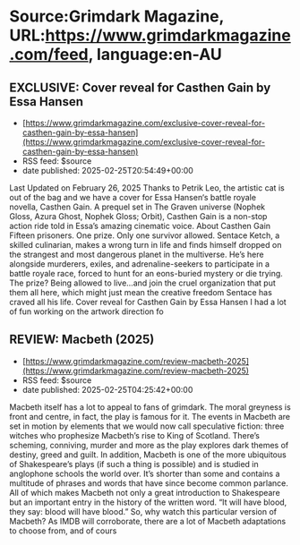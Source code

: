 # Source:Grimdark Magazine, URL:https://www.grimdarkmagazine.com/feed, language:en-AU

## EXCLUSIVE: Cover reveal for Casthen Gain by Essa Hansen
 - [https://www.grimdarkmagazine.com/exclusive-cover-reveal-for-casthen-gain-by-essa-hansen](https://www.grimdarkmagazine.com/exclusive-cover-reveal-for-casthen-gain-by-essa-hansen)
 - RSS feed: $source
 - date published: 2025-02-25T20:54:49+00:00

<p>Last Updated on February 26, 2025 Thanks to Petrik Leo, the artistic cat is out of the bag and we have a cover for Essa Hansen&#8216;s battle royale novella, Casthen Gain. A prequel set in The Graven universe (Nophek Gloss, Azura Ghost, Nophek Gloss; Orbit), Casthen Gain is a non-stop action ride told in Essa&#8217;s amazing cinematic voice. About Casthen Gain Fifteen prisoners. One prize. Only one survivor allowed. Sentace Ketch, a skilled culinarian, makes a wrong turn in life and finds himself dropped on the strangest and most dangerous planet in the multiverse. He’s here alongside murderers, exiles, and adrenaline-seekers to participate in a battle royale race, forced to hunt for an eons-buried mystery or die trying. The prize? Being allowed to live…and join the cruel organization that put them all here, which might just mean the creative freedom Sentace has craved all his life. Cover reveal for Casthen Gain by Essa Hansen I had a lot of fun working on the artwork direction fo

## REVIEW: Macbeth (2025)
 - [https://www.grimdarkmagazine.com/review-macbeth-2025](https://www.grimdarkmagazine.com/review-macbeth-2025)
 - RSS feed: $source
 - date published: 2025-02-25T04:25:42+00:00

<p>Macbeth itself has a lot to appeal to fans of grimdark. The moral greyness is front and centre, in fact, the play is famous for it. The events in Macbeth are set in motion by elements that we would now call speculative fiction: three witches who prophesize Macbeth’s rise to King of Scotland. There’s scheming, conniving, murder and more as the play explores dark themes of destiny, greed and guilt. In addition, Macbeth is one of the more ubiquitous of Shakespeare’s plays (if such a thing is possible) and is studied in anglophone schools the world over. It’s shorter than some and contains a multitude of phrases and words that have since become common parlance. All of which makes Macbeth not only a great introduction to Shakespeare but an important entry in the history of the written word. “It will have blood, they say: blood will have blood.” So, why watch this particular version of Macbeth? As IMDB will corroborate, there are a lot of Macbeth adaptations to choose from, and of cours

